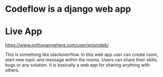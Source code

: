 # Codeflow is a django web app

# Live App 
https://www.pythonanywhere.com/user/priomdeb/

This is something like stackoverflow. In this web app user can create room, start new topic and message within the rooms. Users can share their skills, bugs or any solution. It is basically a web app for sharing anything with others.
